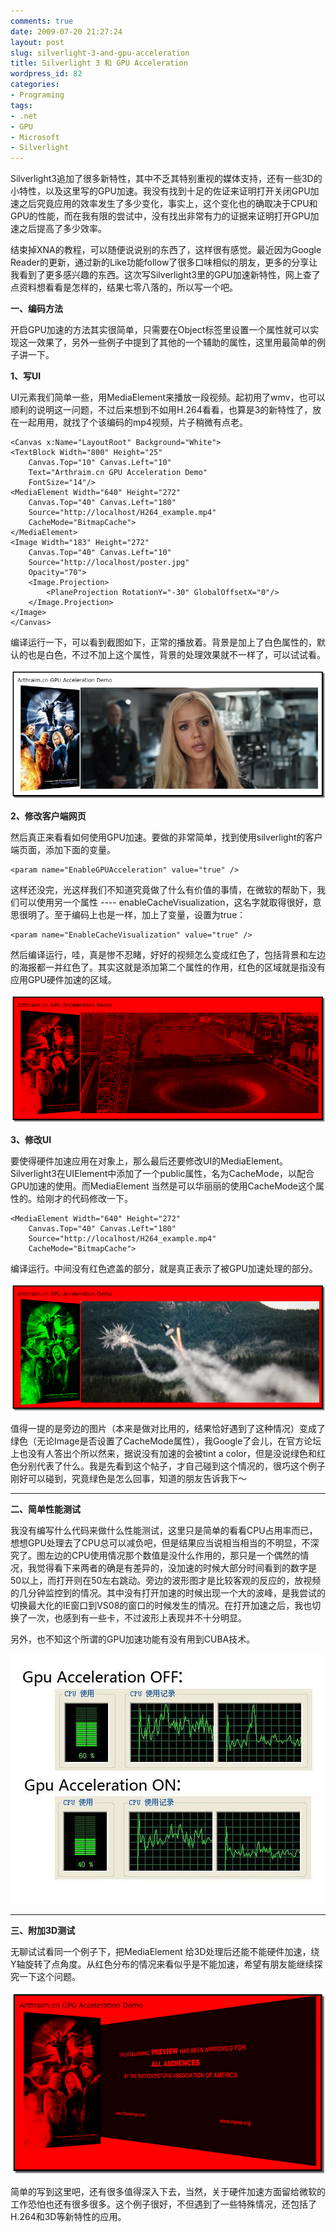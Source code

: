 ```yaml
---
comments: true
date: 2009-07-20 21:27:24
layout: post
slug: silverlight-3-and-gpu-acceleration
title: Silverlight 3 和 GPU Acceleration
wordpress_id: 82
categories:
- Programing
tags:
- .net
- GPU
- Microsoft
- Silverlight
---
```





Silverlight3追加了很多新特性，其中不乏其特别重视的媒体支持，还有一些3D的小特性，以及这里写的GPU加速。我没有找到十足的佐证来证明打开关闭GPU加速之后究竟应用的效率发生了多少变化，事实上，这个变化也的确取决于CPU和GPU的性能，而在我有限的尝试中，没有找出非常有力的证据来证明打开GPU加速之后提高了多少效率。




结束掉XNA的教程，可以随便说说别的东西了，这样很有感觉。最近因为Google Reader的更新，通过新的Like功能follow了很多口味相似的朋友，更多的分享让我看到了更多感兴趣的东西。这次写Silverlight3里的GPU加速新特性，网上查了点资料想看看是怎样的，结果七零八落的，所以写一个吧。




**一、编码方法**




开启GPU加速的方法其实很简单，只需要在Object标签里设置一个属性就可以实现这一效果了，另外一些例子中提到了其他的一个辅助的属性，这里用最简单的例子讲一下。




**1、写UI**




UI元素我们简单一些，用MediaElement来播放一段视频。起初用了wmv，也可以顺利的说明这一问题，不过后来想到不如用H.264看看，也算是3的新特性了，放在一起用用，就找了个该编码的mp4视频，片子稍微有点老。




    <Canvas x:Name="LayoutRoot" Background="White">
    <TextBlock Width="800" Height="25"
        Canvas.Top="10" Canvas.Left="10"
        Text="Arthraim.cn GPU Acceleration Demo"
        FontSize="14"/>
    <MediaElement Width="640" Height="272"
        Canvas.Top="40" Canvas.Left="180"
        Source="http://localhost/H264_example.mp4"
        CacheMode="BitmapCache">
    </MediaElement>
    <Image Width="183" Height="272"
        Canvas.Top="40" Canvas.Left="10"
        Source="http://localhost/poster.jpg"
        Opacity="70">
        <Image.Projection>
            <PlaneProjection RotationY="-30" GlobalOffsetX="0"/>
        </Image.Projection>
    </Image>
    </Canvas>




编译运行一下，可以看到截图如下，正常的播放着。背景是加上了白色属性的，默认的也是白色，不过不加上这个属性，背景的处理效果就不一样了，可以试试看。




[![](/images/uploads/zb/2009-07-20_GPUacceleration1.png)](/images/uploads/zb/2009-07-20_GPUacceleration1.png)







**2、修改客户端网页**




然后真正来看看如何使用GPU加速。要做的非常简单，找到使用silverlight的客户端页面，添加下面的变量。




    <param name="EnableGPUAcceleration" value="true" />




这样还没完，光这样我们不知道究竟做了什么有价值的事情，在微软的帮助下，我们可以使用另一个属性 ---- enableCacheVisualization，这名字就取得很好，意思很明了。至于编码上也是一样，加上了变量，设置为true：




    <param name="EnableCacheVisualization" value="true" />




然后编译运行，哇，真是惨不忍睹，好好的视频怎么变成红色了，包括背景和左边的海报都一并红色了。其实这就是添加第二个属性的作用，红色的区域就是指没有应用GPU硬件加速的区域。




[![](/images/uploads/zb/2009-07-20_GPUacceleration2.png)](/images/uploads/zb/2009-07-20_GPUacceleration2.png)







**3、修改UI**




要使得硬件加速应用在对象上，那么最后还要修改UI的MediaElement。Silverlight3在UIElement中添加了一个public属性，名为CacheMode，以配合GPU加速的使用。而MediaElement 当然是可以华丽丽的使用CacheMode这个属性的。给刚才的代码修改一下。




    <MediaElement Width="640" Height="272"
        Canvas.Top="40" Canvas.Left="180"
        Source="http://localhost/H264_example.mp4"
        CacheMode="BitmapCache">




编译运行。中间没有红色遮盖的部分，就是真正表示了被GPU加速处理的部分。




[![](/images/uploads/zb/2009-07-20_GPUacceleration3.png)](/images/uploads/zb/2009-07-20_GPUacceleration3.png)







值得一提的是旁边的图片（本来是做对比用的，结果恰好遇到了这种情况）变成了绿色（无论Image是否设置了CacheMode属性），我Google了会儿，在官方论坛上也没有人答出个所以然来，据说没有加速的会被tint a color，但是没说绿色和红色分别代表了什么。我是先看到这个帖子，才自己碰到这个情况的，很巧这个例子刚好可以碰到，究竟绿色是怎么回事，知道的朋友告诉我下～




* * *







**二、简单性能测试**




我没有编写什么代码来做什么性能测试，这里只是简单的看看CPU占用率而已，想想GPU处理去了CPU总可以减负吧，但是结果应当说相当相当的不明显，不深究了。图左边的CPU使用情况那个数值是没什么作用的，那只是一个偶然的情况，我觉得看下来两者的确是有差异的，没加速的时候大部分时间看到的数字是50以上，而打开则在50左右跳动。旁边的波形图才是比较客观的反应的，放视频的几分钟监控到的情况。其中没有打开加速的时候出现一个大的波峰，是我尝试的切换最大化的IE窗口到VS08的窗口的时候发生的情况。在打开加速之后，我也切换了一次，也感到有一些卡，不过波形上表现并不十分明显。




另外，也不知这个所谓的GPU加速功能有没有用到CUBA技术。




[![](/images/uploads/zb/2009-07-20_GPUacceleration5.jpg)](/images/uploads/zb/2009-07-20_GPUacceleration5.jpg)




* * *







**三、附加3D测试**




无聊试试看同一个例子下，把MediaElement 给3D处理后还能不能硬件加速，绕Y轴旋转了点角度。从红色分布的情况来看似乎是不能加速，希望有朋友能继续探究一下这个问题。




[![](/images/uploads/zb/2009-07-20_GPUacceleration4.png)](/images/uploads/zb/2009-07-20_GPUacceleration4.png)







简单的写到这里吧，还有很多值得深入下去，当然，关于硬件加速方面留给微软的工作恐怕也还有很多很多。这个例子很好，不但遇到了一些特殊情况，还包括了H.264和3D等新特性的应用。
